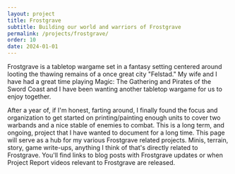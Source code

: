 ```yaml
---
layout: project
title: Frostgrave
subtitle: Building our world and warriors of Frostgrave
permalink: /projects/frostgrave/
order: 10
date: 2024-01-01
---
```


Frostgrave is a tabletop wargame set in a fantasy setting centered around looting the thawing remains of a once great city "Felstad." My wife and I have had a great time playing Magic: The Gathering and Pirates of the Sword Coast and I have been wanting another tabletop wargame for us to enjoy together.

After a year of, if I'm honest, farting around, I finally found the focus and organization to get started on printing/painting enough units to cover two warbands and a nice stable of enemies to combat. This is a long term, and ongoing, project that I have wanted to document for a long time. This page will serve as a hub for my various Frostgrave related projects. Minis, terrain, story, game write-ups, anything I think of that's directly related to Frostgrave. You'll find links to blog posts with Frostgrave updates or when Project Report videos relevant to Frostgrave are released.
